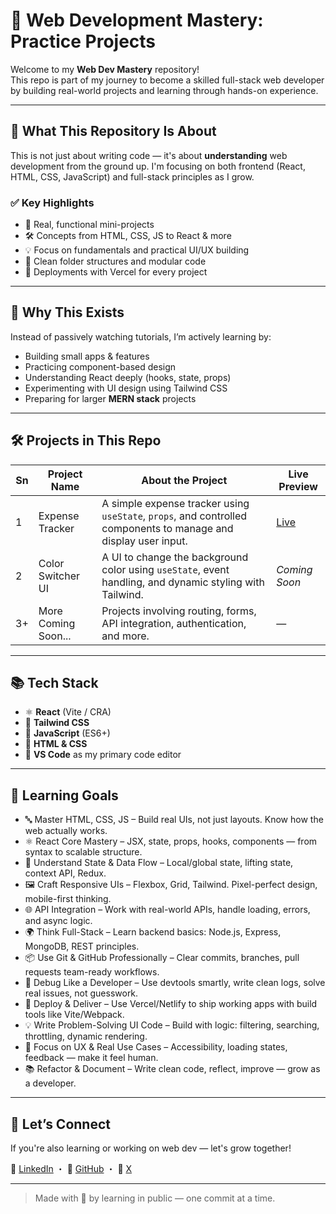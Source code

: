 # 🚀 Web Development Mastery: Practice Projects

Welcome to my **Web Dev Mastery** repository!  
This repo is part of my journey to become a skilled full-stack web developer by building real-world projects and learning through hands-on experience.

---

## 📌 What This Repository Is About

This is not just about writing code — it's about **understanding** web development from the ground up. I'm focusing on both frontend (React, HTML, CSS, JavaScript) and full-stack principles as I grow.

### ✅ Key Highlights

- 🧩 Real, functional mini-projects
- 🛠️ Concepts from HTML, CSS, JS to React & more
- 💡 Focus on fundamentals and practical UI/UX building
- 📁 Clean folder structures and modular code
- 🚀 Deployments with Vercel for every project

---

## 🧠 Why This Exists

Instead of passively watching tutorials, I’m actively learning by:

- Building small apps & features
- Practicing component-based design
- Understanding React deeply (hooks, state, props)
- Experimenting with UI design using Tailwind CSS
- Preparing for larger **MERN stack** projects

---

## 🛠 Projects in This Repo

| Sn | Project Name         | About the Project                                      | Live Preview |
|-----|----------------------|--------------------------------------------------------|--------------|
| 1   | Expense Tracker      | A simple expense tracker using `useState`, `props`, and controlled components to manage and display user input. | [Live](https://expense-tracker-silk-eta.vercel.app/) |
| 2   | Color Switcher UI    | A UI to change the background color using `useState`, event handling, and dynamic styling with Tailwind. | *Coming Soon* |
| 3+  | More Coming Soon...  | Projects involving routing, forms, API integration, authentication, and more. | — |
---

## 📚 Tech Stack

- ⚛️ **React** (Vite / CRA)
- 🎨 **Tailwind CSS**
- 🧠 **JavaScript** (ES6+)
- 🧱 **HTML & CSS**
- 🧰 **VS Code** as my primary code editor

---

## 🎯 Learning Goals

- 🔤 Master HTML, CSS, JS – Build real UIs, not just layouts. Know how the web actually works.
- ⚛️ React Core Mastery – JSX, state, props, hooks, components — from syntax to scalable structure.
- 🔁 Understand State & Data Flow – Local/global state, lifting state, context API, Redux.
- 🖼️ Craft Responsive UIs – Flexbox, Grid, Tailwind. Pixel-perfect design, mobile-first thinking.
- 🌐 API Integration – Work with real-world APIs, handle loading, errors, and async logic.
- 🌍 Think Full-Stack – Learn backend basics: Node.js, Express, MongoDB, REST principles.
- 📦 Use Git & GitHub Professionally – Clear commits, branches, pull requests  team-ready workflows.
- 🧪 Debug Like a Developer – Use devtools smartly, write clean logs, solve real issues, not guesswork.
- 🚀 Deploy & Deliver – Use Vercel/Netlify to ship working apps with build tools like Vite/Webpack.
- 💡 Write Problem-Solving UI Code – Build with logic: filtering, searching, throttling, dynamic rendering.
- 🧠 Focus on UX & Real Use Cases – Accessibility, loading states, feedback — make it feel human.
- 📚 Refactor & Document – Write clean code, reflect, improve — grow as a developer.


---

## 🤝 Let’s Connect

If you're also learning or working on web dev — let's grow together!

🔗 [LinkedIn](https://www.linkedin.com/in/tanish29/) ・ 🐙 [GitHub](https://github.com/TanishKumarDev) ・ 🐤 [X](https://x.com/tanish_29)


---

> Made with 💙 by learning in public — one commit at a time.
